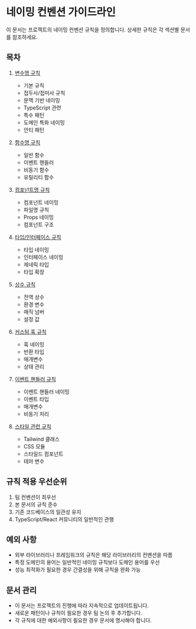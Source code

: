 # 네이밍 컨벤션 가이드라인

이 문서는 프로젝트의 네이밍 컨벤션 규칙을 정의합니다. 상세한 규칙은 각 섹션별 문서를 참조하세요.

## 목차

1. [변수명 규칙](./naming-conventions/variables.md)
   - 기본 규칙
   - 접두사/접미사 규칙
   - 문맥 기반 네이밍
   - TypeScript 관련
   - 특수 패턴
   - 도메인 특화 네이밍
   - 안티 패턴

2. [함수명 규칙](./naming-conventions/functions.md)
   - 일반 함수
   - 이벤트 핸들러
   - 비동기 함수
   - 유틸리티 함수

3. [컴포넌트명 규칙](./naming-conventions/components.md)
   - 컴포넌트 네이밍
   - 파일명 규칙
   - Props 네이밍
   - 컴포넌트 구조

4. [타입/인터페이스 규칙](./naming-conventions/types.md)
   - 타입 네이밍
   - 인터페이스 네이밍
   - 제네릭 타입
   - 타입 확장

5. [상수 규칙](./naming-conventions/constants.md)
   - 전역 상수
   - 환경 변수
   - 매직 넘버
   - 설정 값

6. [커스텀 훅 규칙](./naming-conventions/hooks.md)
   - 훅 네이밍
   - 반환 타입
   - 매개변수
   - 상태 관리

7. [이벤트 핸들러 규칙](./naming-conventions/event-handlers.md)
   - 이벤트 핸들러 네이밍
   - 이벤트 타입
   - 매개변수
   - 비동기 처리

8. [스타일 관련 규칙](./naming-conventions/styles.md)
   - Tailwind 클래스
   - CSS 모듈
   - 스타일드 컴포넌트
   - 테마 변수

## 규칙 적용 우선순위

1. 팀 컨벤션이 최우선
2. 본 문서의 규칙 준수
3. 기존 코드베이스의 일관성 유지
4. TypeScript/React 커뮤니티의 일반적인 관행

## 예외 사항

- 외부 라이브러리나 프레임워크의 규칙은 해당 라이브러리의 컨벤션을 따름
- 특정 도메인의 용어는 일반적인 네이밍 규칙보다 도메인 용어를 우선
- 성능 최적화가 필요한 경우 간결성을 위해 규칙을 완화 가능

## 문서 관리

- 이 문서는 프로젝트의 진행에 따라 지속적으로 업데이트됩니다.
- 새로운 패턴이나 규칙이 필요한 경우 팀 논의 후 추가합니다.
- 각 규칙에 대한 예외사항이 필요한 경우 문서에 명시해야 합니다. 